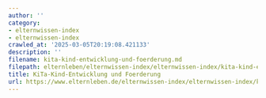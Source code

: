 ```yaml
---
author: ''
category:
- elternwissen-index
- elternwissen-index
crawled_at: '2025-03-05T20:19:08.421133'
description: ''
filename: kita-kind-entwicklung-und-foerderung.md
filepath: elternleben/elternwissen-index/elternwissen-index/kita-kind-entwicklung-und-foerderung.md
title: KiTa-Kind-Entwicklung und Foerderung
url: https://www.elternleben.de/elternwissen-index/elternwissen-index/kita-kind-entwicklung-und-foerderung/
---
```





